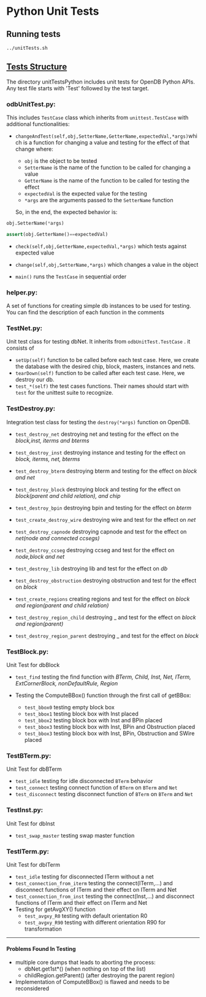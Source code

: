  # Python Unit Tests

## Running tests

``` shell
../unitTests.sh
```

## <u>Tests Structure</u>

The directory unitTestsPython includes unit tests for OpenDB Python APIs. Any test file starts with 'Test' followed by the test target.

### odbUnitTest.py:

This includes `TestCase` class which inherits from `unittest.TestCase` with additional functionalities:

* `changeAndTest(self,obj,SetterName,GetterName,expectedVal,*args)`which is a function for changing a value and testing for the effect of that change where:

  * `obj` is the object to be tested
  * `SetterName` is the name of the function to be called for changing a value
  * `GetterName` is the name of the function to be called for testing the effect
  * `expectedVal` is the expected value for the testing
  * `*args` are the arguments passed to the `SetterName` function

  So, in the end, the expected behavior is:

``` python
obj.SetterName(*args)

assert(obj.GetterName()==expectedVal)
```


* `check(self,obj,GetterName,expectedVal,*args)` which tests against expected value

* `change(self,obj,SetterName,*args)` which changes a value in the object

* `main()` runs the `TestCase` in sequential order

### helper.py:

A set of functions for creating simple db instances to be used for testing.  You can find the description of each function in the comments

### TestNet.py:

Unit test class for testing dbNet. It inherits from `odbUnitTest.TestCase` . it consists of

* `setUp(self)` function to be called before each test case. Here, we create the database with the desired chip, block, masters, instances and nets.
* `tearDown(self)` function to be called after each test case. Here, we destroy our db.
* `test_*(self)` the test cases functions. Their names should start with `test` for the unittest suite to recognize.

### TestDestroy.py:

Integration test class for testing the `destroy(*args)` function on OpenDB.

* `test_destroy_net` destroying net and testing for the effect on the *block,inst, iterms and bterms*
* `test_destroy_inst` destroying instance and testing for the effect on *block, iterms, net, bterms*
* `test_destroy_bterm` destroying bterm and testing for the effect on *block and net*
* `test_destroy_block` destroying block and testing for the effect on *block(parent and child relation), and chip*
* `test_destroy_bpin` destroying bpin and testing for the effect on *bterm*
* `test_create_destroy_wire` destroying wire and test for the effect on *net*
* `test_destroy_capnode` destroying capnode and test for the effect on *net(node and connected ccsegs)*
* `test_destroy_ccseg` destroying ccseg and test for the effect on *node,block and net*

* `test_destroy_lib` destroying lib and test for the effect on *db*

* `test_destroy_obstruction` destroying obstruction and test for the effect on *block*
* `test_create_regions` creating regions and test for the effect on *block and region(parent and child relation)*
* `test_destroy_region_child` destroying _ and test for the effect on *block and region(parent)*

* `test_destroy_region_parent` destroying _ and test for the effect on *block*

### TestBlock.py:

Unit Test for dbBlock

* `test_find` testing the find function with *BTerm, Child, Inst, Net, ITerm, ExtCornerBlock, nonDefaultRule, Region*

* Testing the ComputeBBox() function through the first call of getBBox:
  * `test_bbox0` testing empty block box
  * `test_bbox1` testing block box with Inst placed
  * `test_bbox2` testing block box with Inst and BPin placed
  * `test_bbox3` testing block box with Inst, BPin and Obstruction placed
  * `test_bbox3` testing block box with Inst, BPin, Obstruction and SWire placed

### TestBTerm.py:

Unit Test for dbBTerm

* `test_idle` testing for idle disconnected  `BTerm` behavior
* `test_connect` testing connect function of `BTerm` on `BTerm` and `Net`
* `test_disconnect` testing disconnect function of `BTerm` on `BTerm` and `Net`

### TestInst.py:

Unit Test for dbInst

* `test_swap_master` testing swap master function

### TestITerm.py:

Unit Test for dbITerm

* `test_idle` testing for disconnected ITerm without a net
* `test_connection_from_iterm` testing the connect(ITerm,...) and disconnect functions of ITerm and their effect on ITerm and Net
* `test_connection_from_inst` testing the connect(Inst,...) and disconnect functions of ITerm and their effect on ITerm and Net
* Testing for getAvgXY() function
  * `test_avgxy_R0` testing with default orientation R0
  * `test_avgxy_R90` testing with different orientation R90 for transformation

--------------------------

#### Problems Found In Testing

* multiple core dumps that leads to aborting the process:
  * dbNet.get1st*()			(when nothing on top of the list)
  * childRegion.getParent()       (after destroying the parent region)
* Implementation of ComputeBBox() is flawed and needs to be reconsidered

